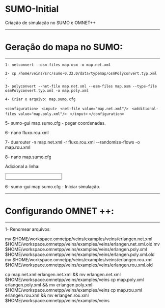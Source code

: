 # SUMO-Initial
Criação de simulação no SUMO e OMNET++

--------------------------
# Geração do mapa no SUMO:
--------------------------


`1- netconvert --osm-files map.osm -o map.net.xml`

`2- cp /home/veins/src/sumo-0.32.0/data/typemap/osmPolyconvert.typ.xml .`

`3- polyconvert --net-file map.net.xml --osm-files map.osm --type-file osmPolyconvert.typ.xml -o map.poly.xml`

`4- Criar o arquivo: map.sumo.cfg`

`<configuration>`
            ` <input>`
            ` <net-file value="map.net.xml"/>`
            ` <additional-files value="map.poly.xml"/>`
             ` </input>`
`</configuration>`

5- sumo-gui map.sumo.cfg - pegar coordenadas.

6- nano fluxo.rou.xml

<routes>
        <flow id="fluxo1" begin="0" end="3600" number="5000" from="497075096#0" to="252010647"/>
        <flow id="fluxo2" begin="0" end="3600" number="5000" from="252024721" to="9653489#4"/>
</routes>

7- duarouter -n map.net.xml -r fluxo.rou.xml  --randomize-flows -o map.rou.xml

8- nano map.sumo.cfg 

Adicional a linha:  <route-files value="map.rou.xml"/>

<configuration>
             <input>
             <net-file value="map.net.xml"/>
             <route-files value="map.rou.xml"/>
             <additional-files value="map.poly.xml"/>
             </input>
</configuration>


6- sumo-gui map.sumo.cfg - Iniciar simulação.



------------------------
# Configurando OMNET ++:
------------------------

1- Renomear arquivos:

mv $HOME/workspace.omnetpp/veins/examples/veins/erlangen.net.xml   $HOME/workspace.omnetpp/veins/examples/veins/erlangen.net.xml.old
mv $HOME/workspace.omnetpp/veins/examples/veins/erlangen.poly.xml  $HOME/workspace.omnetpp/veins/examples/veins/erlangen.poly.xml.old
mv $HOME/workspace.omnetpp/veins/examples/veins/erlangen.rou.xml   $HOME/workspace.omnetpp/veins/examples/veins/erlangen.rou.xml.old


cp map.net.xml erlangen.net.xml   && mv erlangen.net.xml $HOME/workspace.omnetpp/veins/examples/veins
cp map.poly.xml erlangen.poly.xml && mv erlangen.poly.xml $HOME/workspace.omnetpp/veins/examples/veins
cp map.rou.xml erlangen.rou.xml   && mv erlangen.rou.xml $HOME/workspace.omnetpp/veins/examples/veins
